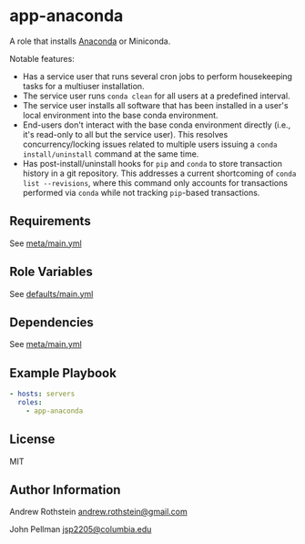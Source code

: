 app-anaconda
=========
A role that installs [Anaconda](https://www.continuum.io/anaconda-overview) or Miniconda.

Notable features:

 * Has a service user that runs several cron jobs to perform housekeeping tasks for a multiuser installation.
 * The service user runs `conda clean` for all users at a predefined interval.
 * The service user installs all software that has been installed in a user's local environment into the base conda environment.
 * End-users don't interact with the base conda environment directly (i.e., it's read-only to all but the service user).  This resolves concurrency/locking issues related to multiple users issuing a `conda install/uninstall` command at the same time.
 * Has post-install/uninstall hooks for `pip` and `conda` to store transaction history in a git repository.  This addresses a current shortcoming of `conda list --revisions`, where this command only accounts for transactions performed via `conda` while not tracking `pip`-based transactions.

Requirements
------------

See [meta/main.yml](meta/main.yml)

Role Variables
--------------

See [defaults/main.yml](defaults/main.yml)

Dependencies
------------

See [meta/main.yml](meta/main.yml)

Example Playbook
----------------

```yml
- hosts: servers
  roles:
    - app-anaconda
```

License
-------

MIT

Author Information
------------------

Andrew Rothstein <andrew.rothstein@gmail.com>

John Pellman <jsp2205@columbia.edu>

